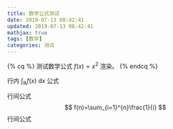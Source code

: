 ```yaml
---
title: 数学公式测试
date: 2019-07-13 08:42:41
updated: 2019-07-13 08:42:41
mathjax: true
tags: [数学]
categories: 测试
---
```


{% cq %}
测试数学公式 $f(x)=x^2$ 渲染。
{% endcq %}

<!--more-->

行内 $\int_{\mathbb{R}}f(x)~\mathrm{d}x$ 公式

行间公式
$$
f(n)=\sum_{i=1}^{n}\frac{1}{i}
$$
行间公式